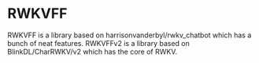 # RWKVFF
RWKVFF is a library based on harrisonvanderbyl/rwkv_chatbot which has a bunch of neat features.
RWKVFFv2 is a library based on BlinkDL/CharRWKV/v2 which has the core of RWKV.
